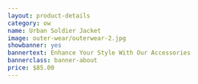 ```yaml
---
layout: product-details
category: ow
name: Urban Soldier Jacket
image: outer-wear/outerwear-2.jpg
showbanner: yes
bannertext: Enhance Your Style With Our Accessories
bannerclass: banner-about
price: $85.00
---
```


